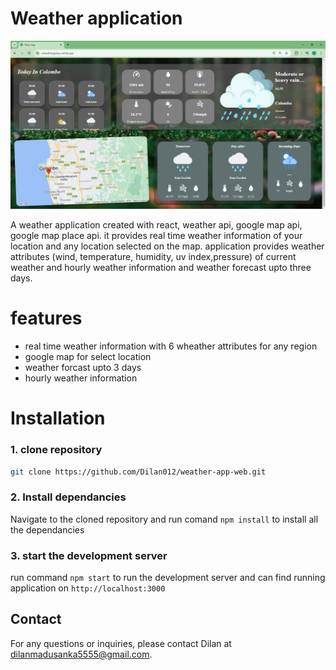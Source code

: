 # Weather application 

![screenshot](Screenshot.png)

A weather application created with react, weather api, google map api, google map place api. it provides real time weather information of your location and any location selected on the map. application provides weather attributes (wind, temperature, humidity, uv index,pressure) of current weather and hourly weather information and weather forecast upto three days.

# features 

* real time weather information with 6 wheather attributes for any region
* google map for select location
* weather forcast upto 3 days
* hourly weather information

# Installation

### 1. clone repository 

```bash
git clone https://github.com/Dilan012/weather-app-web.git
```
### 2. Install dependancies

Navigate to the cloned repository and run comand 
```npm install``` to install all the dependancies

### 3. start the development server

run command ```npm start``` to run the development server and can find running application on ```http://localhost:3000```  

## Contact
For any questions or inquiries, please contact Dilan at dilanmadusanka5555@gmail.com.
